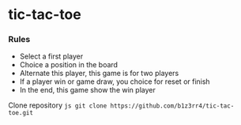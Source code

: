 # tic-tac-toe

### Rules
 - Select a first player
 - Choice a position in the board
 - Alternate this player, this game is for two players
 - If a player win or game draw, you choice for reset or finish
 - In the end, this game show the win player
  
  Clone repository
  ```js git clone https://github.com/b1z3rr4/tic-tac-toe.git ```

